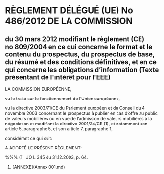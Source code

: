 # RÈGLEMENT DÉLÉGUÉ (UE) No 486/2012 DE LA COMMISSION

## du 30 mars 2012 modifiant le règlement (CE) no 809/2004 en ce qui concerne le format et le contenu du prospectus, du prospectus de base, du résumé et des conditions définitives, et en ce qui concerne les obligations d’information (Texte présentant de l'intérêt pour l'EEE)

LA COMMISSION EUROPÉENNE,

vu le traité sur le fonctionnement de l’Union européenne,

vu la directive 2003/71/CE du Parlement européen et du Conseil du 4 novembre 2003 concernant le prospectus à publier en cas d’offre au public de valeurs mobilières ou en vue de l’admission de valeurs mobilières à la négociation et modifiant la directive 2001/34/CE (1), et notamment son article 5, paragraphe 5, et son article 7, paragraphe 1,

considérant ce qui suit:

A ADOPTÉ LE PRÉSENT RÈGLEMENT:

%%% (1)  JO L 345 du 31.12.2003, p. 64.

1. [ANNEXE](Annex 001.md)
